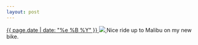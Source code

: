 ```yaml
---
layout: post
---
```


<p>
  <a href="/287">
    <time>{{ page.date | date: "%e %B %Y" }}</time>
    <img src="{{ site.assets_url }}/287.jpg">
  </a>
  Nice ride up to Malibu on my new bike.
</p>
